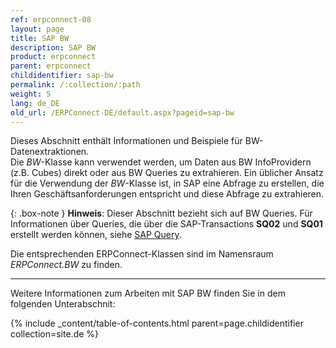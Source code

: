 ```yaml
---
ref: erpconnect-08
layout: page
title: SAP BW
description: SAP BW
product: erpconnect
parent: erpconnect
childidentifier: sap-bw
permalink: /:collection/:path
weight: 5
lang: de_DE
old_url: /ERPConnect-DE/default.aspx?pageid=sap-bw
---
```


Dieses Abschnitt enthält Informationen und Beispiele für BW-Datenextraktionen. <br>
Die *BW*-Klasse kann verwendet werden, um Daten aus BW InfoProvidern (z.B. Cubes) direkt oder aus BW Queries zu extrahieren. 
Ein üblicher Ansatz für die Verwendung der *BW*-Klasse ist, in SAP eine Abfrage zu erstellen, die Ihren Geschäftsanforderungen entspricht und diese Abfrage zu extrahieren.

{: .box-note }
**Hinweis**: Dieser Abschnitt bezieht sich auf BW Queries. Für Informationen über Queries, die über die SAP-Transactions **SQ02** und **SQ01** erstellt werden können, siehe [SAP Query](./sap-queries).

Die entsprechenden ERPConnect-Klassen sind im Namensraum *ERPConnect.BW* zu finden.

****
Weitere Informationen zum Arbeiten mit SAP BW finden Sie in dem folgenden Unterabschnit:

{% include _content/table-of-contents.html parent=page.childidentifier collection=site.de %}
